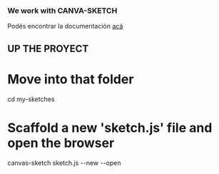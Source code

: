 ### We work with CANVA-SKETCH
Podés encontrar la documentación [acá](https://www.npmjs.com/package/canvas-sketch)

## UP THE PROYECT
# Move into that folder
cd my-sketches

# Scaffold a new 'sketch.js' file and open the browser
canvas-sketch sketch.js --new --open